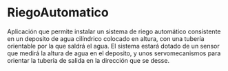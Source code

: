 # RiegoAutomatico
Aplicación que permite instalar un sistema de riego automático consistente en un deposito de agua cilíndrico colocado en altura, con 
una tubería orientable por la que saldrá el agua. El sistema estará dotado de un sensor que medirá la altura de agua en el deposito,
y unos servomecanismos para orientar la tubería de salida en la dirección que se desse.
